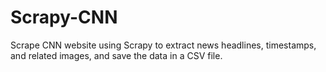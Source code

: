 # Scrapy-CNN
Scrape CNN website using Scrapy to extract news headlines, timestamps, and related images, and save the data in a CSV file.
